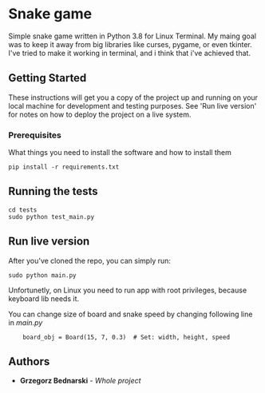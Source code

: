 # Snake game

Simple snake game written in Python 3.8 for Linux Terminal. My maing goal was to keep it away from big libraries like curses, pygame, or even tkinter. I've tried to make it working in terminal, and i think that i've achieved that. 

## Getting Started

These instructions will get you a copy of the project up and running on your local machine for development and testing purposes. See 'Run live version' for notes on how to deploy the project on a live system. 


### Prerequisites

What things you need to install the software and how to install them

```
pip install -r requirements.txt
```

## Running the tests

```
cd tests
sudo python test_main.py
```

## Run live version

After you've cloned the repo, you can simply run: 
```
sudo python main.py
```
Unfortunetly, on Linux you need to run app with root privileges, because keyboard lib needs it. 


You can change size of board and snake speed by changing following line in _main.py_ 
```
    board_obj = Board(15, 7, 0.3)  # Set: width, height, speed
```

## Authors

* **Grzegorz Bednarski** - *Whole project*

